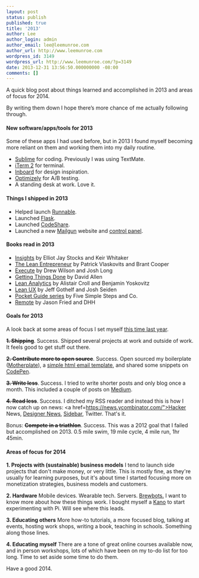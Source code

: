 ```yaml
---
layout: post
status: publish
published: true
title: '2013'
author: Lee
author_login: admin
author_email: lee@leemunroe.com
author_url: http://www.leemunroe.com
wordpress_id: 3149
wordpress_url: http://www.leemunroe.com/?p=3149
date: 2013-12-31 13:56:50.000000000 -08:00
comments: []
---
```

A quick blog post about things learned and accomplished in 2013 and areas of focus for 2014.

By writing them down I hope there’s more chance of me actually following through.

<h4>New software/apps/tools for 2013</h4>
Some of these apps I had used before, but in 2013 I found myself becoming more reliant on them and working them into my daily routine.
<ul>
<li><a href="http://www.sublimetext.com/"> Sublime</a> for coding. Previously I was using TextMate.</li>
<li><a href="http://www.iterm2.com/">iTerm 2</a> for terminal.</li>
<li><a href="http://inboardapp.com/">Inboard</a> for design inspiration.</li>
<li><a href="https://www.optimizely.com/">Optimizely</a> for A/B testing.</li>
<li>A standing desk at work. Love it.</li>
</ul>


<h4>Things I shipped in 2013 </h4>  
<ul>
<li>Helped launch <a href="http://runnable.com/">Runnable</a>.</li>
<li>Launched <a href="http://flask.io/">Flask</a>.</li>
<li>Launched <a href="http://codeshare.io">CodeShare</a>.</li>
<li>Launched a new <a href="http://www.mailgun.com/">Mailgun</a> website and <a href="https://mailgun.com/sessions/new">control panel</a>.</li>
</ul>

<h4>Books read in 2013</h4>
<ul>
<li><a href="http://viewportindustries.com/insites-the-book">Insights</a> by Elliot Jay Stocks and Keir Whitaker</li>
<li><a href="http://leanentrepreneur.co/">The Lean Entrepreneur</a> by Patrick Vlaskovits and Brant Cooper</li>
<li><a href="http://executebook.com/">Execute</a> by Drew Wilson and Josh Long</li>
<li><a href="http://www.amazon.com/Getting-Things-Done-Stress-Free-Productivity/dp/0142000280">Getting Things Done</a> by David Allen</li>
<li><a href="http://leananalyticsbook.com/">Lean Analytics</a> by Alistair Croll and Benjamin Yoskovitz</li>
<li><a href="http://www.amazon.com/Lean-UX-Applying-Principles-Experience/dp/1449311652">Lean UX</a> by Jeff Gothelf and Josh Seiden</li>
<li><A href="http://www.fivesimplesteps.com/pages/pocket-guides">Pocket Guide series</a> by Five Simple Steps and Co.</li>
<li><a href="http://37signals.com/remote/">Remote</a> by Jason Fried and DHH</li>
</ul>


<h4>Goals for 2013</h4>
A look back at some areas of focus I set myself <a href="http://www.leemunroe.com/2013-goals/">this time last year</a>.

<strong><del>1. Shipping</del></strong>. Success. Shipped several projects at work and outside of work. It feels good to get stuff out there.

<strong><del>2. Contribute more to open source</del></strong>. Success. Open sourced my boilerplate (<a href="https://github.com/leemunroe/motherplate ">Motherplate</a>), a <a href="https://github.com/leemunroe/html-email-template">simple html email template</a>, and shared some snippets on <a href="http://codepen.io/leemunroe">CodePen</a>.

<strong><del>3. Write less</del></strong>. Success. I tried to write shorter posts and only blog once a month. This included a couple of posts on <a href="https://medium.com/@leemunroe">Medium</a>.

<strong><del>4. Read less</del></strong>. Success. I ditched my RSS reader and instead this is how I now catch up on news: <a href=https://news.ycombinator.com/">Hacker News</a>, <a href="https://news.layervault.com/stories">Designer News</a>, <a href="http://sidebar.io/">Sidebar</a>, Twitter. That's it.

Bonus: <strong><del>Compete in a triathlon</del></strong>. Success. This was a 2012 goal that I failed but accomplished on 2013. 0.5 mile swim, 19 mile cycle, 4 mile run, 1hr 45min.


<h4>Areas of focus for 2014</h4>

<strong>1. Projects with (sustainable) business models</strong>
I tend to launch side projects that don't make money, or very little. This is mostly fine, as they're usually for learning purposes, but it's about time I started focusing more on monetization strategies, business models and customers.

<strong>2. Hardware</strong>
Mobile devices. Wearable tech. Servers. <a href="http://www.brewbot.io/">Brewbots.</a> I want to know more about how these things work. I bought myself a <a href="http://www.kickstarter.com/projects/alexklein/kano-a-computer-anyone-can-make">Kano</a> to start experimenting with Pi. Will see where this leads.

<strong>3. Educating others</strong>
More how-to tutorials, a more focused blog, talking at events, hosting work shops, writing a book, teaching in schools. Something along those lines.

<strong>4. Educating myself</strong> 
There are a tone of great online courses available now, and in person workshops, lots of which have been on my to-do list for too long. Time to set aside some time to do them. 

Have a good 2014.
